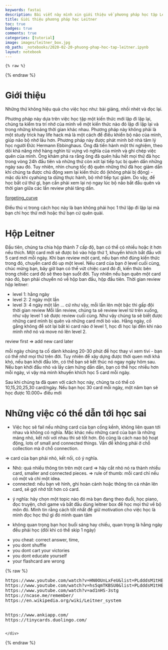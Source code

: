 ```yaml
---
keywords: fastai
description: Bài viết này mình xin giới thiệu về phương pháp học tập Leitner, có thể áp dụng để học mọi thứ.
title: Giới thiệu phương pháp học Leitner 
toc: true 
badges: true
comments: true
categories: [tutorial]
image: images/leitner_box.jpg
nb_path: _notebooks/2020-02-20-phuong-phap-hoc-tap-leitner.ipynb
layout: notebook
---
```


<!--
#################################################
### THIS FILE WAS AUTOGENERATED! DO NOT EDIT! ###
#################################################
# file to edit: _notebooks/2020-02-20-phuong-phap-hoc-tap-leitner.ipynb
-->

<div class="container" id="notebook-container">
        
    {% raw %}
    
<div class="cell border-box-sizing code_cell rendered">

</div>
    {% endraw %}

<div class="cell border-box-sizing text_cell rendered"><div class="inner_cell">
<div class="text_cell_render border-box-sizing rendered_html">
<h1 id="Gi&#7899;i-thi&#7879;u">Gi&#7899;i thi&#7879;u<a class="anchor-link" href="#Gi&#7899;i-thi&#7879;u"> </a></h1>
</div>
</div>
</div>
<div class="cell border-box-sizing text_cell rendered"><div class="inner_cell">
<div class="text_cell_render border-box-sizing rendered_html">
<p>Những thứ không hiệu quả cho việc học như: bài giảng, nhồi nhét và đọc lại.</p>
<p>Phương pháp này dựa trên việc học tập một kiến thức mới lặp đi lặp lại, chúng ta kiểm tra trí nhớ của mình về một kiến thức nào đó lặp đi lặp lại và trong những khoảng thời gian khác nhau. Phương pháp này không phải là một study trick hay life hack mà là một cách để điều khiển bộ não của mình, giúp não bộ nhớ lâu hơn.
Phương pháp này được phát minh bở nhà tâm lý học người Đức Hermann Ebbinghaus. Ông đã tiến hành một thí nghiệm, theo dõi khả năng nhớ hàng nghìn từ vựng vô nghĩa của mình và ghi chép việc quên của mình. Ông khám phá ra rằng ông đã quên hầu hết mọi thứ đã học trong vòng 24h đầu tiên và những thứ còn xót lại tiếp tục bị quên dần những ngày sau đó. Tuy nhiên, nhìn chung tốc độ quên những thứ đã học giảm dần khi chúng ta được chủ động xem lại kiến thức đó (không phải bị động) - mặc dù khi cyahúng ta dừng thực hành, bộ nhớ tiếp tục giảm. Do vậy, để học bất cứ thứ gì, bạn cần phải xem lại nó ngay lúc bộ não bắt đầu quên và thời gian giữa các lần review phải tăng dần.</p>
<p><a href="images.forgetting_curve.png">forgeting_curve</a></p>
<p>Điều thú vị trong cách học này là bạn không phải học 1 thứ lặp đi lặp lại mà bạn chỉ học thứ mới hoặc thứ bạn cứ quên quài.</p>

</div>
</div>
</div>
<div class="cell border-box-sizing text_cell rendered"><div class="inner_cell">
<div class="text_cell_render border-box-sizing rendered_html">
<h1 id="H&#7897;p-Leitner">H&#7897;p Leitner<a class="anchor-link" href="#H&#7897;p-Leitner"> </a></h1>
</div>
</div>
</div>
<div class="cell border-box-sizing text_cell rendered"><div class="inner_cell">
<div class="text_cell_render border-box-sizing rendered_html">
<p>Đầu tiên, chúng ta chia hộp thành 7 cấp độ, bạn có thể có nhiều hoặc ít hơn nếu thích.
Một card mới sẽ được bỏ vào hộp thứ 1, khuyến khich bắt đầu với 5 card mơi mỗi ngày. 
Khi bạn review một card, nếu bạn nhớ đúng kiến thức trong đó, chuyển card đó up một level. Nếu card của bạn ở level cuối cùng, chúc mừng bạn, bây giờ bạn có thể vứt chiệc card đó đi, kiến thức bên trong chiếc card đó sẽ theo bạn suốt đời.
Tuy nhiên nếu bạn quên một card nào đó, bạn phải chuyển nó về hộp ban đầu, hộp đầu tiên.
Thời gian review hộp leitner:</p>
<ul>
<li>level 1: hằng ngày</li>
<li>level 2: 2 ngày một lần</li>
<li>level 3: 4 ngày một lần
... cứ như vậy, mỗi lần lên một bậc thì gấp đôi thời gian review
<a href="schedule"></a>
Mỗi lần review, chúng ta sẽ review level từ trên xuống, như vậy level 1 sẽ được review cuối cùng. Như vậy chúng ta sẽ biết được những card mình bị quên và những card mới bỏ vào.
Hằng ngày, cố gắng không để sót lại bất kì card nào ở level 1, học đi học lại đến khi nào mình nhớ nó và move nó lên level 2.</li>
</ul>
<p>review first =&gt; add new card later</p>
<p>mỗi ngày chúng ta cố dành khoảng 20-30 phút để học thay vì xem tivi - bạn có thể nhớ mọi thứ trên đời. Tuy nhiên để xây dựng được thới quen mới khá khó, nếu bạn khởi đầu lớn, có thể bạn sẽ kết thúc nó ngay ngày hôm sau. Nếu bạn khởi đầu nhỏ và lấy cảm hứng dần dần, bạn có thể học nhiều hơn mỗi ngày, vì vậy mà mình khuyến khích học 5 card mỗi ngày.</p>
<p>Sau khi chúng ta đã quen với cách học này, chúng ta có thể có 10,15,20,25,30 card/ngày.
Nếu bạn học 30 card mỗi ngày, một năm bạn sẽ học được 10.000+ điều mới</p>

</div>
</div>
</div>
<div class="cell border-box-sizing text_cell rendered"><div class="inner_cell">
<div class="text_cell_render border-box-sizing rendered_html">
<h1 id="Nh&#7919;ng-vi&#7879;c-c&#243;-th&#7875;-d&#7851;n-t&#7899;i-h&#7885;c-sai">Nh&#7919;ng vi&#7879;c c&#243; th&#7875; d&#7851;n t&#7899;i h&#7885;c sai<a class="anchor-link" href="#Nh&#7919;ng-vi&#7879;c-c&#243;-th&#7875;-d&#7851;n-t&#7899;i-h&#7885;c-sai"> </a></h1>
</div>
</div>
</div>
<div class="cell border-box-sizing text_cell rendered"><div class="inner_cell">
<div class="text_cell_render border-box-sizing rendered_html">
<ul>
<li>Việc học sẽ fail nếu những card của bạn cồng kềnh, không liên quan tới nhau và không có nghĩa. Mặc khác nếu những card của bạn là những mảng nhỏ, kết nôi vơi nhau thì sẽ tốt hơn. Đó cũng là cách nao bộ hoạt động, lots of small and connected things. Vấn đề không phải ở chỗ collection mà ở chỗ connection.</li>
</ul>
<p>=&gt; card của bạn phải nhỏ, kết nối, có ý nghĩa.</p>

</div>
</div>
</div>
<div class="cell border-box-sizing text_cell rendered"><div class="inner_cell">
<div class="text_cell_render border-box-sizing rendered_html">
<ul>
<li>Nhỏ: quá nhiều thông tin trên một card =&gt; hãy cắt nhỏ nó ra thành nhiều card, smaller and connected pieces. =&gt; rule of thumb: mỗi card chỉ nếu có một và chỉ một idea. </li>
<li>connected: nếu bạn vẽ hình, ghi hoàn cảnh hoặc thông tin cá nhân lên card, sẽ gợi nhớ tốt hơn có card.</li>
<li><p>ý nghĩa: hãy chọn một topic nào đó mà bạn đang theo đuổi, học piano, đọc truyện, chơi game và bắt đầu dùng leitner box để học mọi thứ về bộ môn đó. Mình tin rằng cách tốt nhất để giữ motivation cho việc học là mình đọc học thứ gì đó mình quan tâm</p>
</li>
<li><p>không quan trọng bạn học buổi sáng hay chiều, quan trọng là hằng ngày đều phải học (đôi khi có thể skip 1 ngày)</p>
</li>
</ul>

</div>
</div>
</div>
<div class="cell border-box-sizing text_cell rendered"><div class="inner_cell">
<div class="text_cell_render border-box-sizing rendered_html">
<ul>
<li>you cheat: correct answer, time, </li>
<li>you dont shuffle</li>
<li>you dont cart your victories</li>
<li>you dont educate yourself</li>
<li>your flashcard are wrong</li>
</ul>

</div>
</div>
</div>
    {% raw %}
    
<div class="cell border-box-sizing code_cell rendered">
<div class="input">

<div class="inner_cell">
    <div class="input_area">
<div class=" highlight hl-ipython3"><pre><span></span><span class="n">https</span><span class="p">:</span><span class="o">//</span><span class="n">www</span><span class="o">.</span><span class="n">youtube</span><span class="o">.</span><span class="n">com</span><span class="o">/</span><span class="n">watch</span><span class="err">?</span><span class="n">v</span><span class="o">=</span><span class="n">HN0OUnLxFeU</span><span class="o">&amp;</span><span class="nb">list</span><span class="o">=</span><span class="n">PLdddsM1tHEe</span><span class="o">-</span><span class="n">I7QpcFmoNsmwP3dWH_3s_</span>
<span class="n">https</span><span class="p">:</span><span class="o">//</span><span class="n">www</span><span class="o">.</span><span class="n">youtube</span><span class="o">.</span><span class="n">com</span><span class="o">/</span><span class="n">watch</span><span class="err">?</span><span class="n">v</span><span class="o">=</span><span class="n">hs5qmTKBSU0</span><span class="o">&amp;</span><span class="nb">list</span><span class="o">=</span><span class="n">PLdddsM1tHEe</span><span class="o">-</span><span class="n">I7QpcFmoNsmwP3dWH_3s_</span><span class="o">&amp;</span><span class="n">index</span><span class="o">=</span><span class="mi">3</span>
<span class="n">https</span><span class="p">:</span><span class="o">//</span><span class="n">www</span><span class="o">.</span><span class="n">youtube</span><span class="o">.</span><span class="n">com</span><span class="o">/</span><span class="n">watch</span><span class="err">?</span><span class="n">v</span><span class="o">=</span><span class="n">ad1nHS</span><span class="o">-</span><span class="mi">3</span><span class="n">stg</span>
<span class="n">https</span><span class="p">:</span><span class="o">//</span><span class="n">ncase</span><span class="o">.</span><span class="n">me</span><span class="o">/</span><span class="n">remember</span><span class="o">/</span>
<span class="n">https</span><span class="p">:</span><span class="o">//</span><span class="n">en</span><span class="o">.</span><span class="n">wikipedia</span><span class="o">.</span><span class="n">org</span><span class="o">/</span><span class="n">wiki</span><span class="o">/</span><span class="n">Leitner_system</span>
    
<span class="n">https</span><span class="p">:</span><span class="o">//</span><span class="n">www</span><span class="o">.</span><span class="n">ankiapp</span><span class="o">.</span><span class="n">com</span><span class="o">/</span>
<span class="n">https</span><span class="p">:</span><span class="o">//</span><span class="n">tinycards</span><span class="o">.</span><span class="n">duolingo</span><span class="o">.</span><span class="n">com</span><span class="o">/</span>
</pre></div>

    </div>
</div>
</div>

</div>
    {% endraw %}

</div>
 

